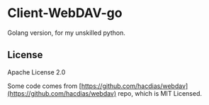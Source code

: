 # Client-WebDAV-go

Golang version, for my unskilled python.

## License

Apache License 2.0

Some code comes from [https://github.com/hacdias/webdav](https://github.com/hacdias/webdav) repo, which is MIT Licensed.
